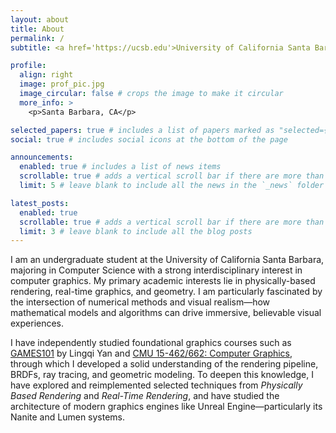```yaml
---
layout: about
title: About
permalink: /
subtitle: <a href='https://ucsb.edu'>University of California Santa Barbara</a>.

profile:
  align: right
  image: prof_pic.jpg
  image_circular: false # crops the image to make it circular
  more_info: >
    <p>Santa Barbara, CA</p>

selected_papers: true # includes a list of papers marked as "selected={true}"
social: true # includes social icons at the bottom of the page

announcements:
  enabled: true # includes a list of news items
  scrollable: true # adds a vertical scroll bar if there are more than 3 news items
  limit: 5 # leave blank to include all the news in the `_news` folder

latest_posts:
  enabled: true
  scrollable: true # adds a vertical scroll bar if there are more than 3 new posts items
  limit: 3 # leave blank to include all the blog posts
---
```


I am an undergraduate student at the University of California Santa Barbara, majoring in Computer Science with a strong interdisciplinary interest in computer graphics. My primary academic interests lie in physically-based rendering, real-time graphics, and geometry. I am particularly fascinated by the intersection of numerical methods and visual realism—how mathematical models and algorithms can drive immersive, believable visual experiences.

I have independently studied foundational graphics courses such as [GAMES101](https://sites.cs.ucsb.edu/~lingqi/teaching/games101.html) by Lingqi Yan and [CMU 15-462/662: Computer Graphics](https://15462.courses.cs.cmu.edu), through which I developed a solid understanding of the rendering pipeline, BRDFs, ray tracing, and geometric modeling. To deepen this knowledge, I have explored and reimplemented selected techniques from _Physically Based Rendering_ and _Real-Time Rendering_, and have studied the architecture of modern graphics engines like Unreal Engine—particularly its Nanite and Lumen systems.

